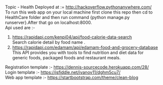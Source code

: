Topic - Health
Deployed at := http://hackoverflow.pythonanywhere.com/                                                                                                                                                                                                                                                                                                                                                                  
To run this web app on your local machine first clone this repo then cd to HealthCare folder and then run command {python manage.py runserver}.After that go on localhost:8000.                                           
Api used are :-
1. https://rapidapi.com/kenpi04/api/food-calorie-data-search                                                                                                                                          
  Search calorie detail by food name .                                                                                                                                                    
2. https://rapidapi.com/edamam/api/edamam-food-and-grocery-database                                                                                                                     
  This API provides you with tools to find nutrition and diet data for generic foods, packaged foods and restaurant meals.                                                                    
  
 Registration template :- https://dennis-sourcecode.herokuapp.com/28/                                                                                                                                
 Login template :- https://jsfiddle.net/ivanov11/dghm5cu7/                                                                                                                               
 Web app template :- https://startbootstrap.com/theme/clean-blog                                                                                                                            
